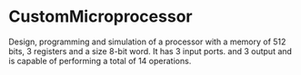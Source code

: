 # CustomMicroprocessor
Design, programming and simulation of a processor with a memory of 512 bits, 3 registers and a size 8-bit word. It has 3 input ports. and 3 output and is capable of performing a total of 14 operations.
